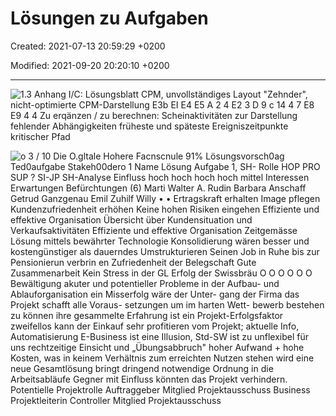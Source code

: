 # Lösungen zu Aufgaben

Created: 2021-07-13 20:59:29 +0200

Modified: 2021-09-20 20:20:10 +0200

---

![1.3 Anhang I/C: Lösungsblatt CPM, unvollständiges Layout "Zehnder", nicht-optimierte CPM-Darstellung E3b EI E4 E5 A 2 4 E2 3 D 9 c 14 4 7 E8 E9 4 4 Zu erqänzen / zu berechnen: Scheinaktivitäten zur Darstellung fehlender Abhängigkeiten früheste und späteste Ereigniszeitpunkte kritischer Pfad ](../../media/S1_02_PRMA_Projektmanagement-Grundlagen-Lösungen-zu-Aufgaben-image1.png)



![o 3 / 10 Die O.gltale Hohere Facnscnule 91% Lösungsvorsch0ag Ted0aufgabe Stakeh00dero 1 Name Lösung Aufgabe 1, SH- Rolle HOP PRO SUP ? SI-JP SH-Analyse Einfluss hoch hoch hoch hoch mittel Interessen Erwartungen Befürchtungen (6) Marti Walter A. Rudin Barbara Anschaff Getrud Ganzgenau Emil Zuhilf Willy • • Ertragskraft erhalten Image pflegen Kundenzufriedenheit erhöhen Keine hohen Risiken eingehen Effiziente und effektive Organisation Übersicht über Kundensituation und Verkaufsaktivitäten Effiziente und effektive Organisation Zeitgemässe Lösung mittels bewährter Technologie Konsolidierung wären besser und kostengünstiger als dauerndes Umstrukturieren Seinen Job in Ruhe bis zur Pensionierun verbrin en Zufriedenheit der Belegschaft Gute Zusammenarbeit Kein Stress in der GL Erfolg der Swissbräu O O O O O O Bewältigung akuter und potentieller Probleme in der Aufbau- und Ablauforganisation ein Misserfolg wäre der Unter- gang der Firma das Projekt schafft alle Voraus- setzungen um im harten Wett- bewerb bestehen zu können ihre gesammelte Erfahrung ist ein Projekt-Erfolgsfaktor zweifellos kann der Einkauf sehr profitieren vom Projekt; aktuelle Info, Automatisierung E-Business ist eine Illusion, Std-SW ist zu unflexibel für uns rechtzeitige Einsicht und „Übungsabbruch" hoher Aufwand + hohe Kosten, was in keinem Verhältnis zum erreichten Nutzen stehen wird eine neue Gesamtlösung bringt dringend notwendige Ordnung in die Arbeitsabläufe Gegner mit Einfluss könnten das Projekt verhindern. Potentielle Projektrolle Auftraggeber Mitglied Projektausschuss Business Projektleiterin Controller Mitglied Projektausschuss ](../../media/S1_02_PRMA_Projektmanagement-Grundlagen-Lösungen-zu-Aufgaben-image2.png)




















































